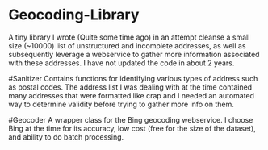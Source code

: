 # Geocoding-Library
A tiny library I wrote (Quite some time ago) in an attempt cleanse a small size (~10000) list of unstructured and incomplete addresses, as well as subsequently leverage a webservice to gather more information associated with these addresses. I have not updated the code in about 2 years.

#Sanitizer
Contains functions for identifying various types of address such as postal codes. The address list I was dealing with at the time contained many addresses that were formatted like crap and I needed an automated way to determine validity before trying to gather more info on them.

#Geocoder
A wrapper class for the Bing geocoding webservice. I choose Bing at the time for its accuracy, low cost (free for the size of the dataset), and ability to do batch processing.
